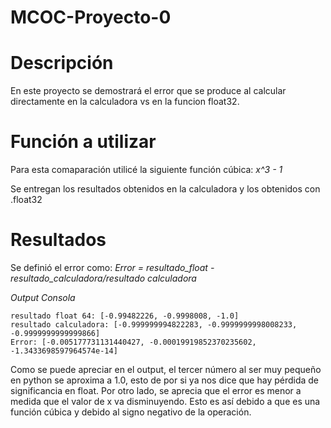 # MCOC-Proyecto-0

# Descripción
En este proyecto se demostrará el error que se produce al calcular directamente en la calculadora vs en la funcion float32.

# Función a utilizar
Para esta comaparación utilicé la siguiente función cúbica: *x^3 - 1*

Se entregan los resultados obtenidos en la calculadora y los obtenidos con .float32

# Resultados
Se definió el error como:
*Error = resultado_float - resultado_calculadora/resultado calculadora*

*Output Consola*

```
resultado float 64: [-0.99482226, -0.9998008, -1.0]
resultado calculadora: [-0.999999994822283, -0.9999999998008233, -0.9999999999999866]
Error: [-0.005177731131440427, -0.00019919852370235602, -1.3433698597964574e-14]
```

Como se puede apreciar en el output, el tercer número al ser muy pequeño en python se aproxima a 1.0, esto de por si ya nos dice que hay pérdida de significancia en float. 
Por otro lado, se aprecia que el error es menor a medida que el valor de x va disminuyendo. Esto es así debido a que es una función cúbica y debido al signo negativo de la operación.
